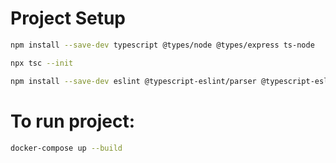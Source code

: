 # Project Setup
```bash
npm install --save-dev typescript @types/node @types/express ts-node
```
```bash
npx tsc --init
```
```bash
npm install --save-dev eslint @typescript-eslint/parser @typescript-eslint/eslint-plugin
```

# To run project:
```bash
docker-compose up --build
```
